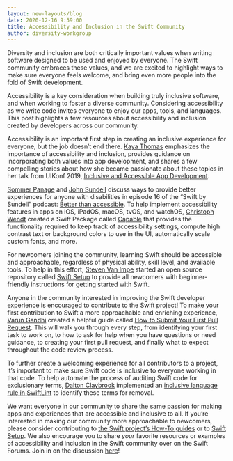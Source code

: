 ```yaml
---
layout: new-layouts/blog
date: 2020-12-16 9:59:00
title: Accessibility and Inclusion in the Swift Community
author: diversity-workgroup
---
```


Diversity and inclusion are both critically important values when writing software designed to be used and enjoyed by everyone. The Swift community embraces these values, and we are excited to highlight ways to make sure everyone feels welcome, and bring even more people into the fold of Swift development.

Accessibility is a key consideration when building truly inclusive software, and when working to foster a diverse community. Considering accessibility as we write code invites everyone to enjoy our apps, tools, and languages. This post highlights a few resources about accessibility and inclusion created by developers across our community.

Accessibility is an important first step in creating an inclusive experience for everyone, but the job doesn’t end there. [Kaya Thomas](https://github.com/kmt901) emphasizes the importance of accessibility and inclusion, provides guidance on incorporating both values into app development, and shares a few compelling stories about how she became passionate about these topics in her talk from UIKonf 2019, [Inclusive and Accessible App Development](https://www.youtube.com/watch?v=M7GOoZMMrnY).

[Sommer Panage](https://github.com/spanage) and [John Sundell](https://github.com/JohnSundell) discuss ways to provide better experiences for anyone with disabilities in episode 16 of the “Swift by Sundell” podcast: [Better than accessible](https://www.swiftbysundell.com/podcast/16/). To help implement accessibility features in apps on iOS, iPadOS, macOS, tvOS, and watchOS, [Christoph Wendt](https://github.com/chrs1885) created a Swift Package called [Capable](https://github.com/chrs1885/Capable) that provides the functionality required to keep track of accessibility settings, compute high contrast text or background colors to use in the UI, automatically scale custom fonts, and more.

For newcomers joining the community, learning Swift should be accessible and approachable, regardless of physical ability, skill level, and available tools. To help in this effort, [Steven Van Impe](https://github.com/svanimpe) started an open source repository called [Swift Setup](https://github.com/pwsacademy/swift-setup) to provide all newcomers with beginner-friendly instructions for getting started with Swift.

Anyone in the community interested in improving the Swift developer experience is encouraged to contribute to the Swift project! To make your first contribution to Swift a more approachable and enriching experience, [Varun Gandhi](https://github.com/typesanitizer) created a helpful guide called [How to Submit Your First Pull Request](https://github.com/apple/swift/blob/main/docs/HowToGuides/FirstPullRequest.md). This will walk you through every step, from identifying your first task to work on, to how to ask for help when you have questions or need guidance, to creating your first pull request, and finally what to expect throughout the code review process.

To further create a welcoming experience for all contributors to a project, it’s important to make sure Swift code is inclusive to everyone working in that code. To help automate the process of auditing Swift code for exclusionary terms, [Dalton Claybrook](https://github.com/daltonclaybrook) implemented an [inclusive language rule in SwiftLint](https://realm.github.io/SwiftLint/inclusive_language.html) to identify these terms for removal.

We want everyone in our community to share the same passion for making apps and experiences that are accessible and inclusive to all. If you’re interested in making our community more approachable to newcomers, please consider contributing to [the Swift project’s How-To guides](https://github.com/apple/swift/tree/main/docs#how-to-guides) or to [Swift Setup](https://github.com/pwsacademy/swift-setup/blob/main/contributing.md). We also encourage you to share _your_ favorite resources or examples of accessibility and inclusion in the Swift community over on the Swift Forums. Join in on the discussion [here](https://forums.swift.org/c/community-showcase)!
